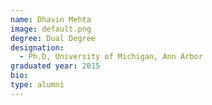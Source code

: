```yaml
---
name: Dhavin Mehta
image: default.png
degree: Dual Degree
designation:
  - Ph.D, University of Michigan, Ann Arbor
graduated year: 2015
bio:
type: alumni
---
```


